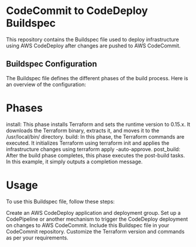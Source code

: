 # CodeCommit to CodeDeploy Buildspec

This repository contains the Buildspec file used to deploy infrastructure using AWS CodeDeploy after changes are pushed to AWS CodeCommit.

## Buildspec Configuration

The Buildspec file defines the different phases of the build process. Here is an overview of the configuration:

# Phases
install: This phase installs Terraform and sets the runtime version to 0.15.x. It downloads the Terraform binary, extracts it, and moves it to the /usr/local/bin/ directory.
build: In this phase, the Terraform commands are executed. It initializes Terraform using terraform init and applies the infrastructure changes using terraform apply -auto-approve.
post_build: After the build phase completes, this phase executes the post-build tasks. In this example, it simply outputs a completion message.

# Usage
To use this Buildspec file, follow these steps:

Create an AWS CodeDeploy application and deployment group.
Set up a CodePipeline or another mechanism to trigger the CodeDeploy deployment on changes to AWS CodeCommit.
Include this Buildspec file in your CodeCommit repository.
Customize the Terraform version and commands as per your requirements.
